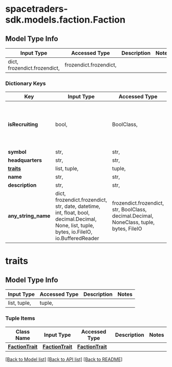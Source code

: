 # spacetraders-sdk.models.faction.Faction

## Model Type Info
Input Type | Accessed Type | Description | Notes
------------ | ------------- | ------------- | -------------
dict, frozendict.frozendict,  | frozendict.frozendict,  |  | 

### Dictionary Keys
Key | Input Type | Accessed Type | Description | Notes
------------ | ------------- | ------------- | ------------- | -------------
**isRecruiting** | bool,  | BoolClass,  | Whether or not the faction is currently recruiting new agents. | 
**symbol** | str,  | str,  |  | 
**headquarters** | str,  | str,  |  | 
**[traits](#traits)** | list, tuple,  | tuple,  |  | 
**name** | str,  | str,  |  | 
**description** | str,  | str,  |  | 
**any_string_name** | dict, frozendict.frozendict, str, date, datetime, int, float, bool, decimal.Decimal, None, list, tuple, bytes, io.FileIO, io.BufferedReader | frozendict.frozendict, str, BoolClass, decimal.Decimal, NoneClass, tuple, bytes, FileIO | any string name can be used but the value must be the correct type | [optional]

# traits

## Model Type Info
Input Type | Accessed Type | Description | Notes
------------ | ------------- | ------------- | -------------
list, tuple,  | tuple,  |  | 

### Tuple Items
Class Name | Input Type | Accessed Type | Description | Notes
------------- | ------------- | ------------- | ------------- | -------------
[**FactionTrait**](FactionTrait.md) | [**FactionTrait**](FactionTrait.md) | [**FactionTrait**](FactionTrait.md) |  | 

[[Back to Model list]](../../README.md#documentation-for-models) [[Back to API list]](../../README.md#documentation-for-api-endpoints) [[Back to README]](../../README.md)

